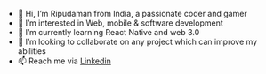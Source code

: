 - 👋 Hi, I’m Ripudaman from India, a passionate coder and gamer
- 👀 I’m interested in Web, mobile & software development
- 🌱 I’m currently learning React Native and web 3.0
- 💞️ I’m looking to collaborate on any project which can improve my abilities
- 📫  Reach me via <a href="https://www.linkedin.com/in/ripudaman-thakur/" target="_blank">Linkedin</a>

<!---
workforce07/workforce07 is a ✨ special ✨ repository because its `README.md` (this file) appears on your GitHub profile.
You can click the Preview link to take a look at your changes.
--->
